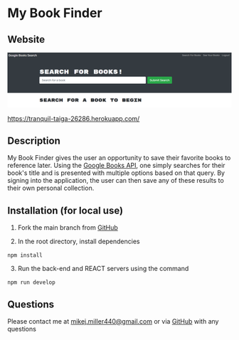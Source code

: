 # My Book Finder

## Website

[![screenshot of the website](./img/mbf-screenshot.png)](https://tranquil-taiga-26286.herokuapp.com/)

https://tranquil-taiga-26286.herokuapp.com/

## Description

My Book Finder gives the user an opportunity to save their favorite books to reference later. Using the [Google Books API](https://developers.google.com/books), one simply searches for their book's title and is presented with multiple options based on that query. By signing into the application, the user can then save any of these results to their own personal collection.

## Installation (for local use)

1. Fork the main branch from [GitHub](https://github.com/mimi5930/my-book-finder)

2. In the root directory, install dependencies

```
npm install
```

3. Run the back-end and REACT servers using the command

```
npm run develop
```

## Questions

Please contact me at mikej.miller440@gmail.com or via [GitHub](https://github.com/mimi5930) with any questions

